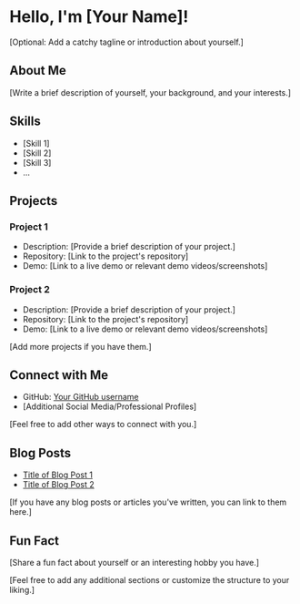 # Hello, I'm [Your Name]!

[Optional: Add a catchy tagline or introduction about yourself.]

## About Me

[Write a brief description of yourself, your background, and your interests.]

## Skills

- [Skill 1]
- [Skill 2]
- [Skill 3]
- ...

## Projects

### Project 1

- Description: [Provide a brief description of your project.]
- Repository: [Link to the project's repository]
- Demo: [Link to a live demo or relevant demo videos/screenshots]

### Project 2

- Description: [Provide a brief description of your project.]
- Repository: [Link to the project's repository]
- Demo: [Link to a live demo or relevant demo videos/screenshots]

[Add more projects if you have them.]

## Connect with Me

- GitHub: [Your GitHub username](https://github.com/your-username)
- [Additional Social Media/Professional Profiles]

[Feel free to add other ways to connect with you.]

## Blog Posts

- [Title of Blog Post 1](link-to-blog-post-1)
- [Title of Blog Post 2](link-to-blog-post-2)

[If you have any blog posts or articles you've written, you can link to them here.]

## Fun Fact

[Share a fun fact about yourself or an interesting hobby you have.]

[Feel free to add any additional sections or customize the structure to your liking.]
